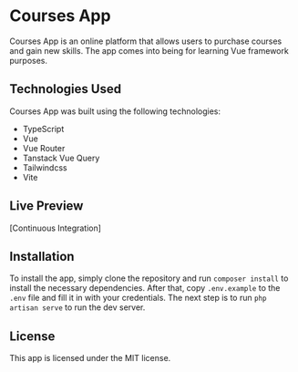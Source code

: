 # Courses App

Courses App is an online platform that allows users to purchase courses and gain new skills. The app comes into being for learning Vue framework purposes.

## Technologies Used

Courses App was built using the following technologies:

- TypeScript
- Vue
- Vue Router
- Tanstack Vue Query
- Tailwindcss
- Vite

## Live Preview

[Continuous Integration]

## Installation
To install the app, simply clone the repository and run `composer install` to install the necessary dependencies. After that, copy `.env.example` to the `.env` file and fill it in with your credentials. The next step is to run `php artisan serve` to run the dev server.

## License

This app is licensed under the MIT license.
